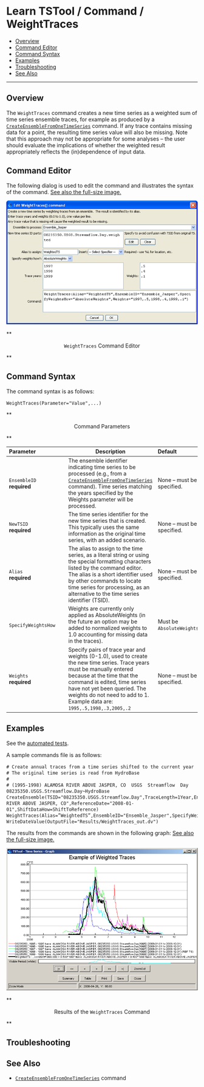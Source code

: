 # Learn TSTool / Command / WeightTraces #

* [Overview](#overview)
* [Command Editor](#command-editor)
* [Command Syntax](#command-syntax)
* [Examples](#examples)
* [Troubleshooting](#troubleshooting)
* [See Also](#see-also)

-------------------------

## Overview ##

The `WeightTraces` command creates a new time series as a weighted sum of time series ensemble traces,
for example as produced by a [`CreateEnsembleFromOneTimeSeries`](../CreateEnsembleFromOneTimeSeries/CreateEnsembleFromOneTimeSeries) command.
 If any trace contains missing data for a point, the resulting time series value will also be missing.
Note that this approach may not be appropriate for some analyses – the user
should evaluate the implications of whether the weighted result appropriately reflects the (in)dependence of input data.

## Command Editor ##

The following dialog is used to edit the command and illustrates the syntax of the command.
<a href="../WeightTraces.png">See also the full-size image.</a>

![WeightTraces](WeightTraces.png)

**<p style="text-align: center;">
`WeightTraces` Command Editor
</p>**

## Command Syntax ##

The command syntax is as follows:

```text
WeightTraces(Parameter="Value",...)
```
**<p style="text-align: center;">
Command Parameters
</p>**

|**Parameter**&nbsp;&nbsp;&nbsp;&nbsp;&nbsp;&nbsp;&nbsp;&nbsp;&nbsp;&nbsp;&nbsp;&nbsp;&nbsp;&nbsp;&nbsp;&nbsp;&nbsp;&nbsp;&nbsp;|**Description**|**Default**&nbsp;&nbsp;&nbsp;&nbsp;&nbsp;&nbsp;&nbsp;&nbsp;&nbsp;&nbsp;&nbsp;&nbsp;&nbsp;&nbsp;&nbsp;&nbsp;&nbsp;&nbsp;&nbsp;&nbsp;&nbsp;&nbsp;&nbsp;&nbsp;&nbsp;&nbsp;&nbsp;|
|--------------|-----------------|-----------------|
|`EnsembleID`<br>**required**|The ensemble identifier indicating time series to be processed (e.g., from a [`CreateEnsembleFromOneTimeSeries`](../CreateEnsembleFromOneTimeSeries/CreateEnsembleFromOneTimeSeries) command).  Time series matching the years specified by the Weights parameter will be processed.|None – must be specified.|
|`NewTSID`<br>**required**|The time series identifier for the new time series that is created.  This typically uses the same information as the original time series, with an added scenario.|None – must be specified.|
|`Alias`<br>**required**|The alias to assign to the time series, as a literal string or using the special formatting characters listed by the command editor.  The alias is a short identifier used by other commands to locate time series for processing, as an alternative to the time series identifier (TSID).|None – must be specified.|
|`SpecifyWeightsHow`|Weights are currently only applied as AbsoluteWeights (in the future an option may be added to normalized weights to 1.0 accounting for missing data in the traces).|Must be `AbsoluteWeights`.|
|`Weights`<br>**required**|Specify pairs of trace year and weights (0-1.0), used to create the new time series.  Trace years must be manually entered because at the time that the command is edited, time series have not yet been queried.  The weights do not need to add to 1.  Example data are:  `1995,.5,1998,.3,2005,.2`|None – must be specified.|

## Examples ##

See the [automated tests](https://github.com/OpenWaterFoundation/cdss-app-tstool-test/tree/master/test/regression/commands/general/WeightTraces).

A sample commands file is as follows:

```
# Create annual traces from a time series shifted to the current year
# The original time series is read from HydroBase
# 
# (1995-1998) ALAMOSA RIVER ABOVE JASPER, CO  USGS  Streamflow  Day
08235350.USGS.Streamflow.Day~HydroBase
CreateEnsemble(TSID="08235350.USGS.Streamflow.Day",TraceLength=1Year,EnsembleID="Ensemble_Jasper",EnsembleName="ALAMOSA RIVER ABOVE JASPER, CO",ReferenceDate="2008-01-01",ShiftDataHow=ShiftToReference)
WeightTraces(Alias=”WeightedTS”,EnsembleID="Ensemble_Jasper",SpecifyWeightsHow="AbsoluteWeights",Weights="1997,.5,1998,.4,1999,.1",NewTSID="08235350.USGS.Streamflow.Day.weighted")
WriteDateValue(OutputFile="Results/WeightTraces_out.dv")
```
The results from the commands are shown in the following graph:
<a href="../WeightTraces_Graph.png">See also the full-size image.</a>

![WeightTraces Graph](WeightTraces_Graph.png)

**<p style="text-align: center;">
Results of the `WeightTraces` Command
</p>**

## Troubleshooting ##

## See Also ##

* [`CreateEnsembleFromOneTimeSeries`](../CreateEnsembleFromOneTimeSeries/CreateEnsembleFromOneTimeSeries) command
